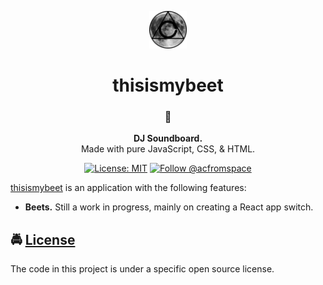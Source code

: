 <!-- HEADING -->

<p align="center">
  <img src="./avatar.png" width="60">
</p>
<h1 align="center">thisismybeet</h1>

<!-- DESCRIPTION -->

<!-- Kept at h3 to prevent line under the header -->
<h3 align="center">
  <span role="img" aria-label="Musical Note">🎵</span>
</h3>
<p align="center">
  <strong>DJ Soundboard.</strong><br>
  Made with pure JavaScript, CSS, & HTML.
</p>

<!-- INFORMATION (Shields:IO) -->

<p align="center">
    <!-- HEY DON'T FORGET TO FIX THE URLS -->
    <a href="https://github.com/acfromspace/thisismybeet/blob/master/LICENSE">
        <img src="https://img.shields.io/github/license/mashape/apistatus.svg"
            alt="License: MIT"></a>
    <a href="https://twitter.com/intent/follow?screen_name=acfromspace">
        <img src="https://img.shields.io/twitter/follow/acfromspace.svg?style=social&logo=twitter"
            alt="Follow @acfromspace"></a>
</p>

<!-- FEATURES -->

<!-- ![NAME_OF_GIF](URL_OF_GIF) -->

[thisismybeet](https://github.com/acfromspace/thisismybeet) is an application with the following features:

- **Beets.** Still a work in progress, mainly on creating a React app switch.
  <!-- - **FEATURE 2.** PARAGRAPH -->
  <!-- - **FEATURE 3.** PARAGRAPH -->

<!-- QUICK INSTALLATION -->

<!-- ## <span role="img" aria-label="Sparkles">✨</span> Quick Installation

- Clone the repo `git clone https://github.com/acfromspace/YOU_BETTER_REPLACE_ME`
- Change directory `cd YOU_BETTER_REPLACE_ME`
- Go forth and dive in to learn! -->

<!-- IN-DEPTH GUIDE -->

<!-- ## <span role="img" aria-label="Rocket">🚀</span> Putting this in the Infinity Gauntlet (In-Depth Guide)

OR

## <span role="img" aria-label="Video Game">🎮</span> Controls -->

<!-- ```txt
CONTROLS HERE
``` -->

<!-- EXTERNAL SERVICES -->

<!-- ## <span role="img" aria-label="Doggo">🐕</span> Fetch information doggo! (External Services)

The project uses external services. To use them you have to secure some access data. All services are free to use or have generous free tiers big enough for a personal project.

Create an `.env` file like below in the root folder. Change `...` placeholders with your own key.

```text
GOOGLE_ANALYTICS_ID=...
```

If you wish not to use external services, simply comment out the respective sections in `gatsby-config.js`. -->

<!-- WHAT'S INSIDE? -->

<!-- ## <span role="img" aria-label="Thinking Face">🤔</span> What's inside?

A quick look at the top-level files and directories you'll see in this project.

```
  .
1 ├── node_modules/
2 ├── public/
3 ├── src/
4 ├── .gitignore
5 ├── avatar.png
6 ├── LICENSE
7 ├── package.json
8 ├── README.md
9 └── SOMETHING.lock
```

1. **`node_modules/`**: Location where [Node.js](https://nodejs.org/en/) packages are installed via [npm](https://www.npmjs.com/) or [yarn](https://yarnpkg.com/en/).
2. **`public/`**: What is distributed to the viewing software so everyone can see your greatest creation!
3. **`src/`**: All development usually occurs here. “src” is a convention for “source code”.
4. **`.gitignore`**: This file tells `.git` which files it should not track nor maintain a version history for. For instance, you shouldn't let anyone get your `.env` files. (These usually contain your API keys)
5. **`avatar.png`**: Image used in the README.md.
6. **`LICENSE`**: An open source license that protects contributors and users depending on the license chosen.
7. **`package.json`**: A manifest file for [Node.js](https://nodejs.org/en/) projects, which includes metadata (the project’s name, author, package names, etc.). This manifest is how [npm](https://www.npmjs.com/) or [yarn](https://yarnpkg.com/en/) knows which packages to install for your project.
8. **`README.md`**: A markdown file containing useful reference information about your project. The file you're reading right now!
9. **`SOMETHING.lock`**: This is an automatically generated file based on the exact versions of your package manager dependencies that were installed for your project. (You won’t change this file directly) -->

<!-- CONTRIBUTORS -->

<!-- ## <span role="img" aria-label="Globe With Meridians">🌐</span> Contributors

- @thanos
- @ironman
- @captainamerica -->

<!-- LICENSE -->

## <span role="img" aria-label="Oncoming Police Car">🚔</span> [License](LICENSE)

The code in this project is under a specific open source license.
